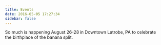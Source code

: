 ```yaml
---
title: Events
date: 2016-05-05 17:27:34
sidebar: false
---
```

So much is happening August 26-28 in Downtown Latrobe, PA to celebrate the birthplace of the banana split.

